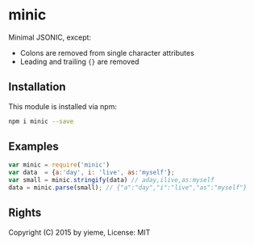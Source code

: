 # minic
Minimal JSONIC, except:  <!-- [![build status](https://secure.travis-ci.org/yieme/minic.png)](http://travis-ci.org/yieme/minic) -->
- Colons are removed from single character attributes
- Leading and trailing `{}` are removed

## Installation
This module is installed via npm:

```sh
npm i minic --save
```

## Examples

```js
var minic = require('minic')
var data  = {a:'day', i: 'live', as:'myself'};
var small = minic.stringify(data) // aday,ilive,as:myself
data = minic.parse(small); // {"a":"day","i":"live","as":"myself"}
```

## Rights
Copyright (C) 2015 by yieme, License: MIT
